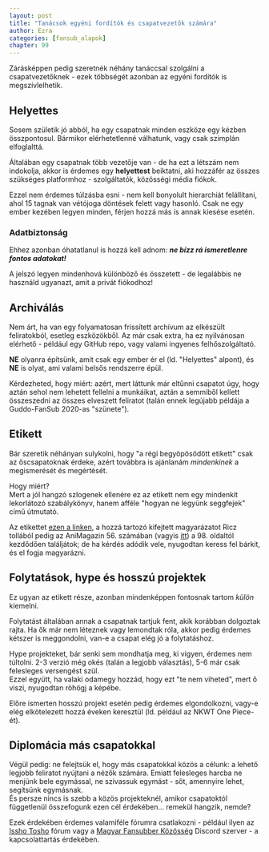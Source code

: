 ```yaml
---
layout: post
title: "Tanácsok egyéni fordítók és csapatvezetők számára"
author: Ezra
categories: [fansub_alapok]
chapter: 99
---
```


Zárásképpen pedig szeretnék néhány tanáccsal szolgálni a csapatvezetőknek - ezek többségét azonban az egyéni fordítók is megszívlelhetik.

## Helyettes
Sosem születik jó abból, ha egy csapatnak minden eszköze egy kézben összpontosul. Bármikor elérhetetlenné válhatunk, vagy csak szimplán elfoglalttá.

Általában egy csapatnak több vezetője van - de ha ezt a létszám nem indokolja, akkor is érdemes egy **helyettest** beiktatni, aki hozzáfér az összes szükséges platformhoz - szolgáltatók,
közösségi média fiókok.

Ezzel nem érdemes túlzásba esni - nem kell bonyolult hierarchiát felállítani, ahol 15 tagnak van vétójoga döntések felett vagy hasonló.
Csak ne egy ember kezében legyen minden, férjen hozzá más is annak kiesése esetén.

### Adatbiztonság
Ehhez azonban óhatatlanul is hozzá kell adnom: ***ne bízz rá ismeretlenre fontos adatokat!***

A jelszó legyen mindenhová különböző és összetett - de legalábbis ne használd ugyanazt, amit a privát fiókodhoz!

## Archiválás
Nem árt, ha van egy folyamatosan frissített archívum az elkészült feliratokból, esetleg eszközökből.
Az már csak extra, ha ez nyilvánosan elérhető - például egy GitHub repo, vagy valami ingyenes felhőszolgáltató.

**NE** olyanra építsünk, amit csak egy ember ér el (ld. "Helyettes" alpont), és **NE** is olyat, ami valami belsős rendszerre épül.

Kérdezheted, hogy miért: azért, mert láttunk már eltűnni csapatot úgy, hogy aztán sehol nem lehetett fellelni a munkáikat,
aztán a semmiből kellett összeszedni az összes elveszett feliratot (talán ennek legújabb példája a Guddo-FanSub 2020-as "szünete").

## Etikett
Bár szeretik néhányan sulykolni, hogy "a régi begyöpösödött etikett" csak az őscsapatoknak érdeke, azért továbbra is ajánlanám *mindenkinek* a megismerését és megértését.

Hogy miért?  
Mert a jól hangzó szlogenek ellenére ez az etikett nem egy mindenkit lekorlátozó szabálykönyv, hanem afféle "hogyan ne legyünk seggfejek" című útmutató.

Az etikettet [ezen a linken](), a hozzá tartozó kifejtett magyarázatot Ricz tollából pedig az AniMagazin 56. számában
(vagyis [itt](https://animagazin.hu/magazin/56)) a 98. oldaltól kezdődően találjátok; de ha kérdés adódik vele, nyugodtan keress fel bárkit, és el fogja magyarázni.

## Folytatások, hype és hosszú projektek
Ez ugyan az etikett része, azonban mindenképpen fontosnak tartom *külön* kiemelni.

Folytatást általában annak a csapatnak tartjuk fent, akik korábban dolgoztak rajta. Ha ők már nem léteznek vagy lemondtak róla, akkor pedig érdemes kétszer is meggondolni,
van-e a csapat elég jó a folytatáshoz.

Hype projekteket, bár senki sem mondhatja meg, ki vigyen, érdemes nem túltolni. 2-3 verzió még okés (talán a legjobb választás), 5-6 már csak felesleges versengést szül.  
Ezzel együtt, ha valaki odamegy hozzád, hogy ezt "te nem viheted", mert ő viszi, nyugodtan röhögj a képébe.

Előre ismerten hosszú projekt esetén pedig érdemes elgondolkozni, vagy-e elég elkötelezett hozzá éveken keresztül (ld. például az NKWT One Piece-ét).

## Diplomácia más csapatokkal
Végül pedig: ne felejtsük el, hogy más csapatokkal közös a célunk: a lehető legjobb feliratot nyújtani a nézők számára.
Emiatt felesleges harcba ne menjünk bele egymással, ne szivassuk egymást - sőt, amennyire lehet, segítsünk egymásnak.  
És persze nincs is szebb a közös projekteknél, amikor csapatoktól függetlenül összefogunk ezen cél érdekében... remekül hangzik, nemde?

Ezek érdekében érdemes valamiféle fórumra csatlakozni - például ilyen az [Issho Tosho]() fórum vagy a [Magyar Fansubber Közösség]() Discord szerver - a kapcsolattartás érdekében.
